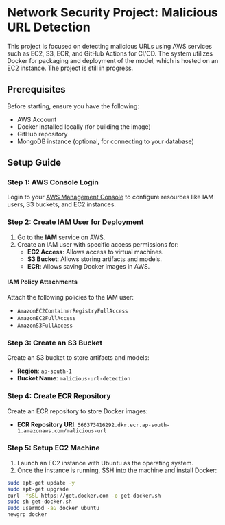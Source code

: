 # Network Security Project: Malicious URL Detection

This project is focused on detecting malicious URLs using AWS services such as EC2, S3, ECR, and GitHub Actions for CI/CD. The system utilizes Docker for packaging and deployment of the model, which is hosted on an EC2 instance. The project is still in progress.

## Prerequisites

Before starting, ensure you have the following:

- AWS Account
- Docker installed locally (for building the image)
- GitHub repository
- MongoDB instance (optional, for connecting to your database)

## Setup Guide

### Step 1: AWS Console Login

Login to your [AWS Management Console](https://aws.amazon.com/console/) to configure resources like IAM users, S3 buckets, and EC2 instances.

### Step 2: Create IAM User for Deployment

1. Go to the **IAM** service on AWS.
2. Create an IAM user with specific access permissions for:
   - **EC2 Access**: Allows access to virtual machines.
   - **S3 Bucket**: Allows storing artifacts and models.
   - **ECR**: Allows saving Docker images in AWS.

#### IAM Policy Attachments
Attach the following policies to the IAM user:
- `AmazonEC2ContainerRegistryFullAccess`
- `AmazonEC2FullAccess`
- `AmazonS3FullAccess`

### Step 3: Create an S3 Bucket

Create an S3 bucket to store artifacts and models:

- **Region**: `ap-south-1`
- **Bucket Name**: `malicious-url-detection`

### Step 4: Create ECR Repository

Create an ECR repository to store Docker images:

- **ECR Repository URI**: `566373416292.dkr.ecr.ap-south-1.amazonaws.com/malicious-url`

### Step 5: Setup EC2 Machine

1. Launch an EC2 instance with Ubuntu as the operating system.
2. Once the instance is running, SSH into the machine and install Docker:

```bash
sudo apt-get update -y
sudo apt-get upgrade
curl -fsSL https://get.docker.com -o get-docker.sh
sudo sh get-docker.sh
sudo usermod -aG docker ubuntu
newgrp docker
